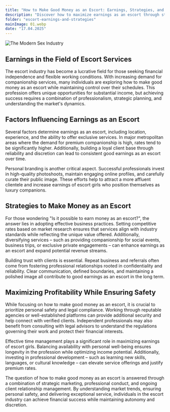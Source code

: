 ```yaml
---
title: "How to Make Good Money as an Escort: Earnings, Strategies, and Success Tips"
description: "Discover how to maximize earnings as an escort through strategic branding, client relationships, and market insights. Learn key factors for financial success in the industry."
folder: "escort-earnings-and-strategies"
mainImage: 01.webp
date: "17.04.2025"
---
```

![The Modern Sex Industry](/assets/img/media/escort-earnings-and-strategies/01.webp "The Modern Sex Industry")


## Earnings in the Field of Escort Services

The escort industry has become a lucrative field for those seeking financial independence and flexible working conditions. With increasing demand for companionship services, many individuals are exploring how to make good money as an escort while maintaining control over their schedules. This profession offers unique opportunities for substantial income, but achieving success requires a combination of professionalism, strategic planning, and understanding the market's dynamics.


## Factors Influencing Earnings as an Escort

Several factors determine earnings as an escort, including location, experience, and the ability to offer exclusive services. In major metropolitan areas where the demand for premium companionship is high, rates tend to be significantly higher. Additionally, building a loyal client base through reliability and discretion can lead to consistent good earnings as an escort over time.

Personal branding is another critical aspect. Successful professionals invest in high-quality photoshoots, maintain engaging online profiles, and carefully curate their public image. These efforts help to attract a more affluent clientele and increase earnings of escort girls who position themselves as luxury companions.

## Strategies to Make Money as an Escort

For those wondering "Is it possible to earn money as an escort?", the answer lies in adopting effective business practices. Setting competitive rates based on market research ensures that services align with industry standards while reflecting the unique value offered. Additionally, diversifying services – such as providing companionship for social events, business trips, or exclusive private engagements – can enhance earnings as an escort and expand potential revenue streams.

Building trust with clients is essential. Repeat business and referrals often come from fostering professional relationships rooted in confidentiality and reliability. Clear communication, defined boundaries, and maintaining a polished image all contribute to good earnings as an escort in the long term.

## Maximizing Profitability While Ensuring Safety

While focusing on how to make good money as an escort, it is crucial to prioritize personal safety and legal compliance. Working through reputable agencies or well-established platforms can provide additional security and help connect with verified clients. Independent professionals may also benefit from consulting with legal advisors to understand the regulations governing their work and protect their financial interests.

Effective time management plays a significant role in maximizing earnings of escort girls. Balancing availability with personal well-being ensures longevity in the profession while optimizing income potential. Additionally, investing in professional development – such as learning new skills, languages, or cultural knowledge – can elevate service offerings and justify premium rates.

The question of how to make good money as an escort is answered through a combination of strategic marketing, professional conduct, and ongoing client relationship management. By understanding market trends, ensuring personal safety, and delivering exceptional service, individuals in the escort industry can achieve financial success while maintaining autonomy and discretion.
